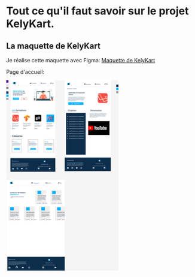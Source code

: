 # Tout ce qu'il faut savoir sur le projet KelyKart.

## **La maquette de KelyKart**

Je réalise cette maquette avec Figma: [Maquette de KelyKart](https://www.figma.com/file/G7RvPVCARjMECtCAYsLlMT/Qk-v2?node-id=0%3A1&t=wuM0OUTbxv60Jyfw-1)

Page d'accueil:


<img src="public/images/maquettes.png" alt="maquette" width="300"/>
